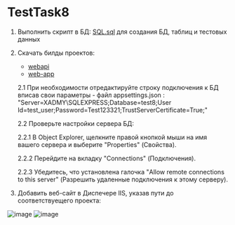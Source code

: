 # TestTask8
1. Выполнить скрипт в БД: [SQL.sql](https://github.com/mihail2771/TestTask8/blob/main/SQL.sql) для создания БД, таблиц и тестовых данных

2. Скачать билды проектов:
   - [webapi](https://download-directory.github.io/?url=https%3A%2F%2Fgithub.com%2Fmihail2771%2FTestTask8%2Ftree%2Fmain%2Fwebapi%2Fbin%2FRelease%2Fnet8.0%2Fpublish) 
   - [web-app ](https://download-directory.github.io/?url=https%3A%2F%2Fgithub.com%2Fmihail2771%2FTestTask8%2Ftree%2Fmain%2Fweb-app%2Fbuild)

   2.1 При необходимости отредактируйте строку подключения к БД  вписав свои параметры - файл appsettings.json :
      "Server=XADMY\\SQLEXPRESS;Database=test8;User Id=test_user;Password=Test123321;TrustServerCertificate=True;"

   2.2 Проверьте настройки сервера БД:
      
      2.2.1 В Object Explorer, щелкните правой кнопкой мыши на имя вашего сервера и выберите "Properties" (Свойства).
      
      2.2.2 Перейдите на вкладку "Connections" (Подключения).
      
      2.2.3 Убедитесь, что установлена галочка "Allow remote connections to this server" (Разрешить удаленные подключения к этому серверу).
      

4. Добавить веб-сайт в Диспечере IIS, указав пути до соответствуещего проекта:

![image](https://github.com/mihail2771/TestTask8/assets/47285121/9fc27d1d-4853-449f-91ad-a43020e73167)
![image](https://github.com/mihail2771/TestTask8/assets/47285121/82647d02-efaa-4b72-940c-647a9a0d3dc4)

